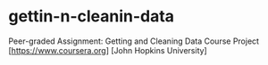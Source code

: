 # gettin-n-cleanin-data
Peer-graded Assignment: Getting and Cleaning Data Course Project [https://www.coursera.org] [John Hopkins University]
